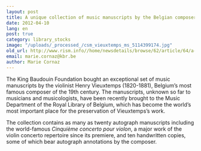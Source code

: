 ```yaml
---
layout: post
title: A unique collection of music manuscripts by the Belgian composer Henry Vieuxtemps in the Music Department of the Royal Library of Belgium
date: 2012-04-10
lang: en
post: true
category: library_stocks
image: "/uploads/_processed_/csm_vieuxtemps_ms_5114399174.jpg"
old_url: http://www.rism.info//home/newsdetails/browse/62/article/64/a-unique-collection-of-music-manuscripts-by-the-belgian-composer-henry-vieuxtemps-in-the-music-depar.html
email: marie.cornaz@kbr.be
author: Marie Cornaz
---
```



The King Baudouin Foundation bought an exceptional set of music manuscripts by the violinist Henry Vieuxtemps (1820-1881), Belgium’s most famous composer of the 19th century. The manuscripts, unknown so far to musicians and musicologists, have been recently brought to the Music Department of the Royal Library of Belgium, which has become the world’s most important place for the preservation of Vieuxtemps’s work.

The collection contains as many as twenty autograph manuscripts including the world-famous _Cinquième concerto pour violon_, a major work of the violin concerto repertoire since its premiere, and ten handwritten copies, some of which bear autograph annotations by the composer.